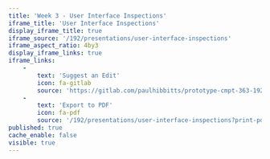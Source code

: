 ```yaml
---
title: 'Week 3 - User Interface Inspections'
iframe_title: 'User Interface Inspections'
display_iframe_title: true
iframe_source: '/192/presentations/user-interface-inspections'
iframe_aspect_ratio: 4by3
display_iframe_links: true
iframe_links:
    -
        text: 'Suggest an Edit'
        icon: fa-gitlab
        source: 'https://gitlab.com/paulhibbitts/prototype-cmpt-363-192/blob/master/pages/02.192/presentations/user-interface-inspections/presentation.md'
    -
        text: 'Export to PDF'
        icon: fa-pdf
        source: '/192/presentations/user-interface-inspections?print-pdf=true'
published: true
cache_enable: false
visible: true
---
```

